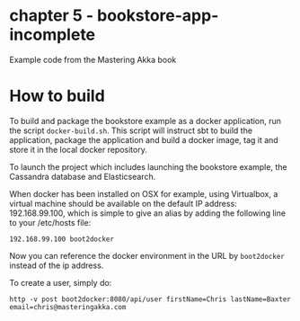 # chapter 5 - bookstore-app-incomplete
Example code from the Mastering Akka book

# How to build
To build and package the bookstore example as a docker application, run the script `docker-build.sh`. This script
will instruct sbt to build the application, package the application and build a docker image, tag it and store
it in the local docker repository.

To launch the project which includes launching the bookstore example, the Cassandra database and Elasticsearch.

When docker has been installed on OSX for example, using Virtualbox, a virtual machine should be available on the 
default IP address: 192.168.99.100, which is simple to give an alias by adding the following line to your /etc/hosts file:

```
192.168.99.100 boot2docker
```

Now you can reference the docker environment in the URL by `boot2docker` instead of the ip address. 

To create a user, simply do:

```
http -v post boot2docker:8080/api/user firstName=Chris lastName=Baxter email=chris@masteringakka.com
```